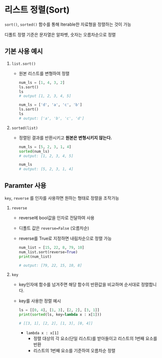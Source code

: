 # 리스트 정렬(Sort)

`sort()`, `sorted()` 함수를 통해 Iterable한 자료형을 정렬하는 것이 가능

디폴트 정렬 기준은 문자열은 알파벳, 숫자는 오름차순으로 정렬

## 기본 사용 예시

1. `list.sort()`
    - 원본 리스트를 변형하여 정렬

        ```python
        num_ls = [1, 4, 3, 2]
        ls.sort()
        ls
        # output [1, 2, 3, 4, 5]

        num_ls = ['d', 'a', 'c', 'b']
        ls.sort()
        ls
        # output: ['a', 'b', 'c', 'd']
        ```

2. `sorted(list)`
    - 정렬된 결과를 반환시키고 **원본은 변형시키지 않는다.**

        ```python
        num_ls = [5, 2, 3, 1, 4]
        sorted(num_ls)
        # output: [1, 2, 3, 4, 5]

        num_ls
        # output: [5, 2, 3, 1, 4]
        ```

## Paramter 사용

`key`, `reverse` 를 인자를 사용하면 원하는 형태로 정렬을 조작가능

1. `reverse`
    - reverse에 bool값을 인자로 전달하여 사용
    - 디폴트 값은 `reverse=False` (오름차순)
    - reverse를 True로 지정하면 내림차순으로 정렬 가능

        ```python
        num_list = [15, 22, 8, 79, 10]
        num_list.sort(reverse=True)
        print(num_list)

        # output: [79, 22, 15, 10, 8]
        ```

2. `key`
    - key인자에 함수를 넘겨주면 해당 함수의 반환값을 비교하며 순서대로 정렬합니다.
    - key를 사용한 정렬 예시

        ```python
        ls = [[0, 4], [1, 3], [2, 2], [3, 1]]
        print(sorted(ls, key=lambda x : x[1]))

        # [[3, 1], [2, 2], [1, 3], [0, 4]]
        ```

        - `lambda x : x[1]`
            - 정렬 대상의 각 요소(단일 리스트)를 받아들이고 리스트의 1번째 요소를 반환
            - 리스트의 1번째 요소를 기준하여 오름차순 정렬